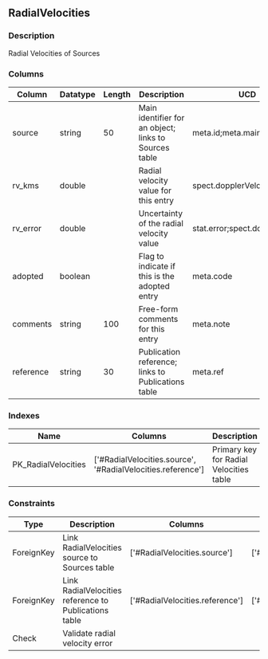 ## RadialVelocities
### Description
Radial Velocities of Sources
### Columns
| Column | Datatype | Length | Description | UCD | Nullable |
| --- | --- | --- | --- | --- | --- |
| source | string | 50 | Main identifier for an object; links to Sources table | meta.id;meta.main | False |
| rv_kms | double |  | Radial velocity value for this entry | spect.dopplerVeloc | True |
| rv_error | double |  | Uncertainty of the radial velocity value | stat.error;spect.dopplerVeloc | True |
| adopted | boolean |  | Flag to indicate if this is the adopted entry | meta.code | True |
| comments | string | 100 | Free-form comments for this entry | meta.note | True |
| reference | string | 30 | Publication reference; links to Publications table | meta.ref | False |

### Indexes
| Name | Columns | Description |
| --- | --- | --- |
| PK_RadialVelocities | ['#RadialVelocities.source', '#RadialVelocities.reference'] | Primary key for Radial Velocities table |

### Constraints
| Type | Description | Columns | Referenced Columns |
| --- | --- | --- | --- |
| ForeignKey | Link RadialVelocities source to Sources table | ['#RadialVelocities.source'] | ['#Sources.source'] |
| ForeignKey | Link RadialVelocities reference to Publications table | ['#RadialVelocities.reference'] | ['#Publications.reference'] |
| Check | Validate radial velocity error |  |  |

